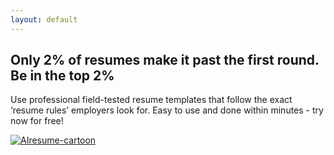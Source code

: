 ```yaml
---
layout: default
---
```


## Only 2% of resumes make it past the first round. Be in the top 2%

Use professional field-tested resume templates that follow the exact ‘resume rules’ employers look for. Easy to use and done within minutes - try now for free!

<a href="https://imgbb.com/"><img src="https://i.ibb.co/MgPDbjg/AIresume-cartoon.png" alt="AIresume-cartoon" border="0" /></a>
